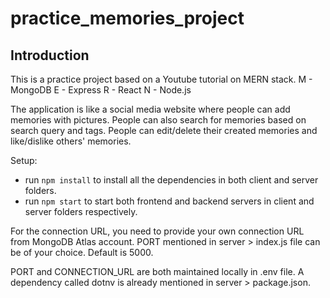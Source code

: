# practice_memories_project
## Introduction
This is a practice project based on a Youtube tutorial on MERN stack.
M - MongoDB
E - Express
R - React
N - Node.js

The application is like a social media website where people can add memories with pictures.
People can also search for memories based on search query and tags.
People can edit/delete their created memories and like/dislike others' memories.

Setup:
 - run ``` npm install ``` to install all the dependencies in both client and server folders.
 - run ``` npm start ``` to start both frontend and backend servers in client and server folders respectively.

For the connection URL, you need to provide your own connection URL from MongoDB Atlas account.
PORT mentioned in server > index.js file can be of your choice. Default is 5000.

PORT and CONNECTION_URL are both maintained locally in .env file. A dependency called dotnv is already mentioned in server > package.json.